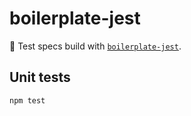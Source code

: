 # boilerplate-jest

:ledger: Test specs build with [`boilerplate-jest`](https://facebook.github.io/jest/).

## Unit tests

```bash
npm test
```
